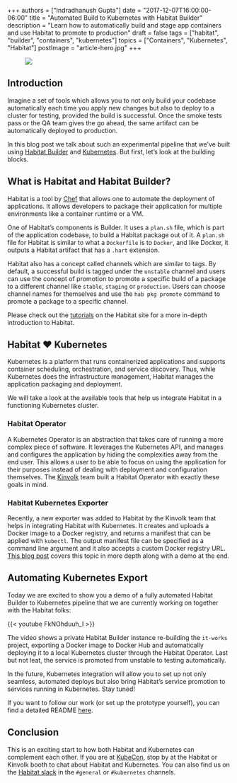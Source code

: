 +++
authors = ["Indradhanush Gupta"]
date = "2017-12-07T16:00:00-06:00"
title = "Automated Build to Kubernetes with Habitat Builder"
description = "Learn how to automatically build and stage app containers and use Habitat to promote to production"
draft = false
tags = ["habitat", "builder", "containers", "kubernetes"]
topics = ["Containers", "Kubernetes", "Habitat"]
postImage =  "article-hero.jpg"
+++

<figure class="img-fluid">
	<img src="/media/automated-build-to-kubernetes-with-habitat-builder.png" class="img-fluid">
</figure>

## Introduction

Imagine a set of tools which allows you to not only build your codebase automatically each time you apply new changes but also to deploy to a cluster for testing, provided the build is successful. Once the smoke tests pass or the QA team gives the go ahead, the same artifact can be automatically deployed to production.

In this blog post we talk about such an experimental pipeline that we’ve built using [Habitat Builder](https://www.habitat.sh/) and [Kubernetes](https://kubernetes.io/). But first, let’s look at the building blocks.

## What is Habitat and Habitat Builder?

Habitat is a tool by [Chef](https://www.chef.io/) that allows one to automate the deployment of applications. It allows developers to package their application for multiple environments like a container runtime or a VM.

One of Habitat’s components is Builder. It uses a `plan.sh` file, which is part of the application codebase, to build a Habitat package out of it. A `plan.sh` file for Habitat is similar to what a `Dockerfile` is to `Docker`, and like Docker, it outputs a Habitat artifact that has a `.hart` extension.

Habitat also has a concept called channels which are similar to tags. By default, a successful build is tagged under the `unstable` channel and users can use the concept of promotion to promote a specific build of a package to a different channel like `stable`, `staging` or `production`. Users can choose channel names for themselves and use the `hab pkg promote` command to promote a package to a specific channel.

Please check out the [tutorials](https://www.habitat.sh/tutorials) on the Habitat site for a more in-depth introduction to Habitat.


## Habitat ❤ Kubernetes

Kubernetes is a platform that runs containerized applications and supports container scheduling, orchestration, and service discovery. Thus, while Kubernetes does the infrastructure management, Habitat manages the application packaging and deployment.

We will take a look at the available tools that help us integrate Habitat in a functioning Kubernetes cluster.

### Habitat Operator

A Kubernetes Operator is an abstraction that takes care of running a more complex piece of software. It leverages the Kubernetes API, and manages and configures the application by hiding the complexities away from the end user. This allows a user to be able to focus on using the application for their purposes instead of dealing with deployment and configuration themselves. The [Kinvolk](https://kinvolk.io) team built a Habitat Operator with exactly these goals in mind.


### Habitat Kubernetes Exporter

Recently, a new exporter was added to Habitat by the Kinvolk team that helps in integrating Habitat with Kubernetes. It creates and uploads a Docker image to a Docker registry, and returns a manifest that can be applied with `kubectl`. The output manifest file can be specified as a command line argument and it also accepts a custom Docker registry URL. [This blog post](https://kinvolk.io/blog/2017/12/introducing-the-habitat-kubernetes-exporter/) covers this topic in more depth along with a demo at the end.

## Automating Kubernetes Export

Today we are excited to show you a demo of a fully automated Habitat Builder to Kubernetes pipeline that we are currently working on together with the Habitat folks:

{{< youtube FkNOhduuh_I >}}

The video shows a private Habitat Builder instance re-building the `it-works` project, exporting a Docker image to Docker Hub and automatically deploying it to a local Kubernetes cluster through the Habitat Operator. Last but not leat, the service is promoted from unstable to testing automatically.

In the future, Kubernetes integration will allow you to set up not only seamless, automated deploys but also bring Habitat’s service promotion to services running in Kubernetes. Stay tuned!

If you want to follow our work (or set up the prototype yourself), you can find a detailed README [here](https://github.com/kinvolk/habitat-builder-to-kubernetes/blob/master/README.md).

## Conclusion

This is an exciting start to how both Habitat and Kubernetes can complement each other. If you are at [KubeCon](http://events.linuxfoundation.org/events/kubecon-and-cloudnativecon-north-america), stop by at the Habitat or Kinvolk booth to chat about Habitat and Kubernetes. You can also find us on the [Habitat slack](https://habitat-sh.slack.com/) in the `#general` or `#kubernetes` channels.
